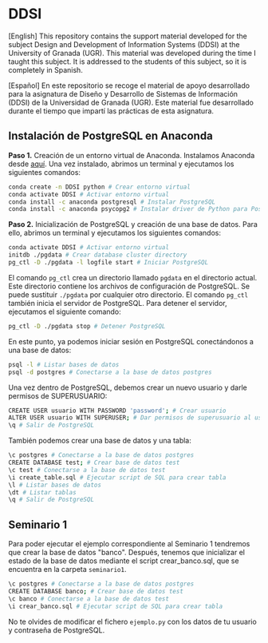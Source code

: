 # DDSI

[English] This repository contains the support material developed for the subject Design and Development of Information Systems (DDSI) at the University of Granada (UGR). This material was developed during the time I taught this subject. It is addressed to the students of this subject, so it is completely in Spanish. 

[Español] En este repositorio se recoge el material de apoyo desarrollado para la asignatura de Diseño y Desarrollo de Sistemas de Información (DDSI) de la Universidad de Granada (UGR). Este material fue desarrollado durante el tiempo que impartí las prácticas de esta asignatura. 

## Instalación de PostgreSQL en Anaconda

**Paso 1.** Creación de un entorno virtual de Anaconda. Instalamos Anaconda desde [aquí](https://www.anaconda.com/products/individual). Una vez instalado, abrimos un terminal y ejecutamos los siguientes comandos:
```bash
conda create -n DDSI python # Crear entorno virtual
conda activate DDSI # Activar entorno virtual
conda install -c anaconda postgresql # Instalar PostgreSQL
conda install -c anaconda psycopg2 # Instalar driver de Python para PostgreSQL
```

**Paso 2.** Inicialización de PostgreSQL y creación de una base de datos. Para ello, abrimos un terminal y ejecutamos los siguientes comandos:
```bash
conda activate DDSI # Activar entorno virtual
initdb ./pgdata # Crear database cluster directory
pg_ctl -D ./pgdata -l logfile start # Iniciar PostgreSQL
```

El comando `pg_ctl` crea un directorio llamado `pgdata` en el directorio actual. Este directorio contiene los archivos de configuración de PostgreSQL. Se puede sustituir `./pgdata` por cualquier otro directorio. El comando `pg_ctl` también inicia el servidor de PostgreSQL. Para detener el servidor, ejecutamos el siguiente comando:
```bash
pg_ctl -D ./pgdata stop # Detener PostgreSQL
```

En este punto, ya podemos iniciar sesión en PostgreSQL conectándonos a una base de datos:
```bash
psql -l # Listar bases de datos
psql -d postgres # Conectarse a la base de datos postgres
```

Una vez dentro de PostgreSQL, debemos crear un nuevo usuario y darle permisos de SUPERUSUARIO:
```bash
CREATE USER usuario WITH PASSWORD 'password'; # Crear usuario
ALTER USER usuario WITH SUPERUSER; # Dar permisos de superusuario al usuario
\q # Salir de PostgreSQL
```

También podemos crear una base de datos y una tabla:
```bash
\c postgres # Conectarse a la base de datos postgres
CREATE DATABASE test; # Crear base de datos test
\c test # Conectarse a la base de datos test
\i create_table.sql # Ejecutar script de SQL para crear tabla
\l # Listar bases de datos
\dt # Listar tablas
\q # Salir de PostgreSQL
```

## Seminario 1

Para poder ejecutar el ejemplo correspondiente al Seminario 1 tendremos que crear la base de datos "banco". Después, tenemos que inicializar el estado de la base de datos mediante el script crear_banco.sql, que se encuentra en la carpeta `seminario1`. 
```bash
\c postgres # Conectarse a la base de datos postgres
CREATE DATABASE banco; # Crear base de datos test
\c banco # Conectarse a la base de datos test
\i crear_banco.sql # Ejecutar script de SQL para crear tabla
```
No te olvides de modificar el fichero `ejemplo.py` con los datos de tu usuario y contraseña de PostgreSQL.